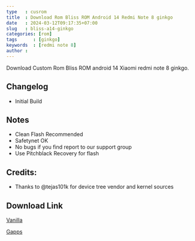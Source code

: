 ```yaml
---
type   : cusrom
title  : Download Rom Bliss ROM Android 14 Redmi Note 8 ginkgo
date   : 2024-03-12T09:17:35+07:00
slug   : bliss-a14-ginkgo
categories: [rom]
tags      : [ginkgo]
keywords  : [redmi note 8]
author : 
---
```


Download Custom Rom Bliss ROM android 14 Xiaomi redmi note 8 ginkgo.


## Changelog
- Initial Build

## Notes
- Clean Flash Recommended
- Safetynet OK
- No bugs if you find report to our support group 
- Use Pitchblack Recovery for flash

## Credits:

- Thanks to @tejas101k for device tree vendor and kernel sources

## Download Link
[Vanilla](https://sourceforge.net/projects/mrozturkbuilds/files/Bliss-v17.2-ginkgo-UNOFFICIAL-vanilla-20240301.zip/download)

[Gapps](https://sourceforge.net/projects/mrozturkbuilds/files/Bliss-v17.2-ginkgo-UNOFFICIAL-gapps-20240301.zip/download)


